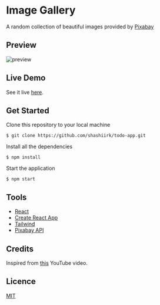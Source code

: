 # Image Gallery

A random collection of beautiful images provided by [Pixabay](https://pixabay.com)

## Preview

![preview]()

## Live Demo

See it live [here](https://shashiirk.github.io/image-gallery).

## Get Started

Clone this repository to your local machine

```
$ git clone https://github.com/shashiirk/todo-app.git
```

Install all the dependencies

```
$ npm install
```

Start the application

```
$ npm start
```

## Tools

- [React](https://reactjs.org)
- [Create React App](https://create-react-app.dev/)
- [Tailwind](https://tailwindcss.com)
- [Pixabay API](https://pixabay.com/api/docs/)

## Credits

Inspired from [this](https://youtu.be/FiGmAI5e91M) YouTube video.

## Licence

[MIT](https://choosealicense.com/licenses/mit)
